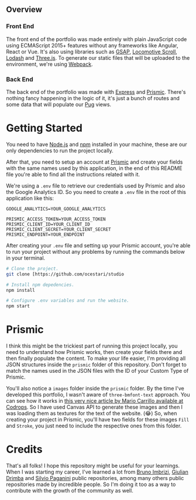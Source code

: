 ## Overview

### Front End

The front end of the portfolio was made entirely with plain JavaScript code using ECMAScript 2015+ features without any frameworks like Angular, React or Vue. It's also using libraries such as [GSAP](https://greensock.com/), [Locomotive Scroll](https://locomotivemtl.github.io/locomotive-scroll), [Lodash](https://lodash.com/) and [Three.js](https://threejs.org/). To generate our static files that will be uploaded to the environment, we're using [Webpack](https://webpack.js.org/).

### Back End

The back end of the portfolio was made with [Express](https://expressjs.com/) and [Prismic](https://prismic.io/). There's nothing fancy happening in the logic of it, it's just a bunch of routes and some data that will populate our [Pug](https://pugjs.org/api/getting-started.html) views.

# Getting Started

You need to have [Node.js](https://nodejs.org/en/) and [npm](https://www.npmjs.com/) installed in your machine, these are our only dependencies to run the project locally.

After that, you need to setup an account at [Prismic](https://prismic.io/) and create your fields with the same names used by this application, in the end of this README file you're able to find all the instructions related with it.

We're using a `.env` file to retrieve our credentials used by Prismic and also the Google Analytics ID. So you need to create a `.env` file in the root of this application like this:

```
GOOGLE_ANALYTICS=YOUR_GOOGLE_ANALYTICS

PRISMIC_ACCESS_TOKEN=YOUR_ACCESS_TOKEN
PRISMIC_CLIENT_ID=YOUR_CLIENT_ID
PRISMIC_CLIENT_SECRET=YOUR_CLIENT_SECRET
PRISMIC_ENDPOINT=YOUR_ENDPOINT
```

After creating your `.env` file and setting up your Prismic account, you're able to run your project without any problems by running the commands below in your terminal.

```sh
# Clone the project.
git clone [https://github.com/ocestari/studio

# Install npm depedencies.
npm install

# Configure .env variables and run the website.
npm start
```

# Prismic

I think this might be the trickiest part of running this project locally, you need to understand how Prismic works, then create your fields there and then finally populate the content. To make your life easier, I'm providing all JSON structures inside the `prismic` folder of this repository. Don't forget to match the names used in the JSON files with the ID of your Custom Type of Prismic.

You'll also notice a `images` folder inside the `prismic` folder. By the time I've developed this portfolio, I wasn't aware of `three-bmfont-text` approach. You can see how it works in [this very nice article by Mario Carrillo available at Codrops](https://tympanus.net/codrops/2019/10/10/create-text-in-three-js-with-three-bmfont-text/). So I have used Canvas API to generate these images and then I was loading them as textures for the text of the website. (😂) So, when creating your project in Prismic, you'll have two fields for these images `Fill` and `Stroke`, you just need to include the respective ones from this folder.

# Credits

That's all folks! I hope this repository might be useful for your learnings. When I was starting my career, I've learned a lot from [Bruno Imbrizi](https://github.com/brunoimbrizi/), [Giulian Drimba](https://github.com/giuliandrimba) and [Silvio Paganini](https://github.com/silviopaganini) public repositories, among many others public repositories made by incredible people. So I'm doing it too as a way to contribute with the growth of the community as well.
